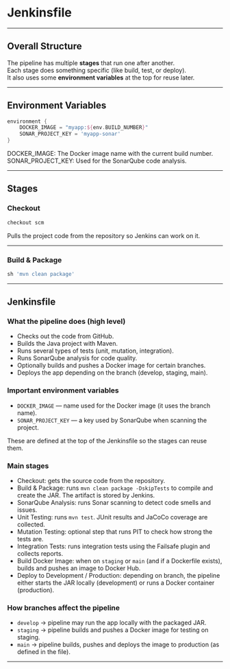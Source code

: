 #  Jenkinsfile  

---

##  Overall Structure

The pipeline has multiple **stages** that run one after another.  
Each stage does something specific (like build, test, or deploy).  
It also uses some **environment variables** at the top for reuse later.

---

##  Environment Variables

```groovy
environment {
    DOCKER_IMAGE = "myapp:${env.BUILD_NUMBER}"
    SONAR_PROJECT_KEY = 'myapp-sonar'
}
```
DOCKER_IMAGE: The Docker image name with the current build number.
SONAR_PROJECT_KEY: Used for the SonarQube code analysis.

---
##  Stages

### Checkout

```groovy
checkout scm
```

Pulls the project code from the repository so Jenkins can work on it.

---
### Build & Package


```groovy
sh 'mvn clean package'

```
---
## Jenkinsfile 


### What the pipeline does (high level)

- Checks out the code from GitHub.
- Builds the Java project with Maven.
- Runs several types of tests (unit, mutation, integration).
- Runs SonarQube analysis for code quality.
- Optionally builds and pushes a Docker image for certain branches.
- Deploys the app depending on the branch (develop, staging, main).

### Important environment variables

- `DOCKER_IMAGE` — name used for the Docker image (it uses the branch name).
- `SONAR_PROJECT_KEY` — a key used by SonarQube when scanning the project.

These are defined at the top of the Jenkinsfile so the stages can reuse them.

### Main stages 

- Checkout: gets the source code from the repository.
- Build & Package: runs `mvn clean package -DskipTests` to compile and create the JAR. The artifact is stored by Jenkins.
- SonarQube Analysis: runs Sonar scanning to detect code smells and issues.
- Unit Testing: runs `mvn test`. JUnit results and JaCoCo coverage are collected.
- Mutation Testing: optional step that runs PIT to check how strong the tests are.
- Integration Tests: runs integration tests using the Failsafe plugin and collects reports.
- Build Docker Image: when on `staging` or `main` (and if a Dockerfile exists), builds and pushes an image to Docker Hub.
- Deploy to Development / Production: depending on branch, the pipeline either starts the JAR locally (development) or runs a Docker container (production).

### How branches affect the pipeline

- `develop` → pipeline may run the app locally with the packaged JAR.
- `staging` → pipeline builds and pushes a Docker image for testing on staging.
- `main` → pipeline builds, pushes and deploys the image to production (as defined in the file).

---